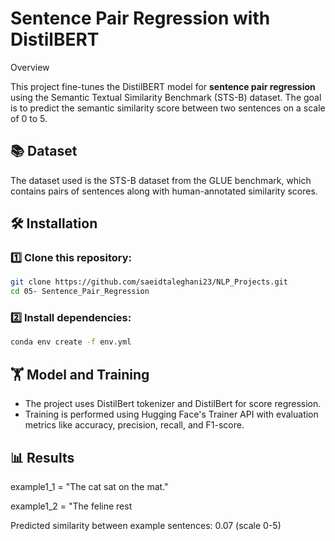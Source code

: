 # Sentence Pair Regression with DistilBERT

Overview

This project fine-tunes the DistilBERT model for **sentence pair regression** using the Semantic Textual Similarity Benchmark (STS-B) dataset. The goal is to predict the semantic similarity score between two sentences on a scale of 0 to 5.

## 📚 Dataset
The dataset used is the STS-B dataset from the GLUE benchmark, which contains pairs of sentences along with human-annotated similarity scores.

## 🛠 Installation

### 1️⃣ Clone this repository:
```sh
git clone https://github.com/saeidtaleghani23/NLP_Projects.git
cd 05- Sentence_Pair_Regression
```

### 2️⃣ Install dependencies:
``` sh
conda env create -f env.yml
```

## 🏋️ Model and Training
- The project uses DistilBert tokenizer and DistilBert for score regression.
- Training is performed using Hugging Face's Trainer API with evaluation metrics like accuracy, precision, recall, and F1-score.

## 📊 Results

example1_1 = "The cat sat on the mat."

example1_2 = "The feline rest


Predicted similarity between example sentences: 0.07 (scale 0-5)

